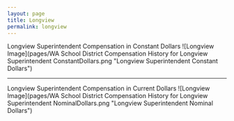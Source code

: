 ```yaml
---
layout: page
title: Longview
permalink: longview
---
```



Longview Superintendent Compensation in Constant Dollars
![Longview Image](pages/WA School District Compensation History for Longview Superintendent ConstantDollars.png "Longview Superintendent Constant Dollars")
___

Longview Superintendent Compensation in Current Dollars
![Longview Image](pages/WA School District Compensation History for Longview Superintendent NominalDollars.png "Longview Superintendent Nominal Dollars")